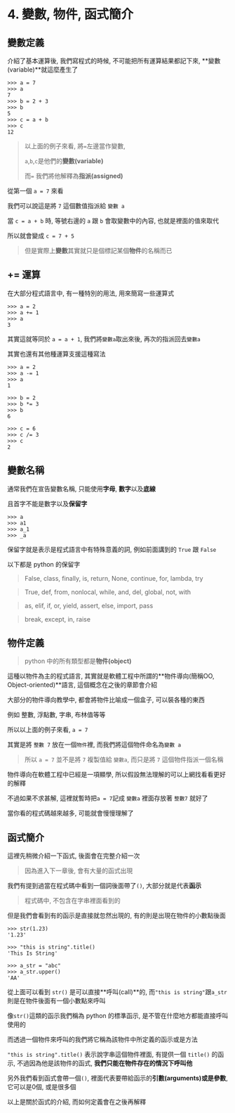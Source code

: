 # 4. 變數, 物件, 函式簡介

## 變數定義

介紹了基本運算後, 我們寫程式的時候, 不可能把所有運算結果都記下來, **變數\(variable\)**就這麼產生了

```
>>> a = 7
>>> a
7
>>> b = 2 + 3
>>> b
5
>>> c = a + b
>>> c
12
```

> 以上面的例子來看, 將`=`左邊當作變數, 
>
> `a`,`b`,`c`是他們的**變數\(variable\)**
>
> 而`=` 我們將他解釋為**指派\(assigned\)**

從第一個 `a = 7` 來看

我們可以說這是將 `7` 這個數值指派給 `變數 a`

當 `c = a + b` 時, 等號右邊的 `a` 跟 `b` 會取變數中的內容, 也就是裡面的值來取代

所以就會變成 `c = 7 + 5`

> 但是實際上**變數**其實就只是個標記某個**物件**的名稱而已

## += 運算

在大部分程式語言中, 有一種特別的用法, 用來簡寫一些運算式

```
>>> a = 2
>>> a += 1
>>> a
3
```

其實這就等同於 `a = a + 1`, 我們將`變數a`取出來後, 再次的指派回去`變數a`

其實也還有其他種運算支援這種寫法

```
>>> a = 2
>>> a -= 1
>>> a
1

>>> b = 2
>>> b *= 3
>>> b
6

>>> c = 6
>>> c /= 3
>>> c
2
```


## 變數名稱

通常我們在宣告變數名稱, 只能使用**字母**, **數字**以及**底線**

且首字不能是數字以及**保留字**

```
>>> a
>>> a1
>>> a_1
>>> _a
```

保留字就是表示是程式語言中有特殊意義的詞, 例如前面講到的 `True` 跟 `False`

以下都是 python 的保留字

> False, class, finally, is, return, None, continue, for, lambda, try

> True, def, from, nonlocal, while, and, del, global, not, with

> as, elif, if, or, yield, assert, else, import, pass

> break, except, in, raise

## 物件定義

> python 中的所有類型都是**物件\(object\)**

這種以物件為主的程式語言, 其實就是軟體工程中所謂的**物件導向\(簡稱OO, Object-oriented\)**語言, 這個概念在之後的章節會介紹

大部分的物件導向教學中, 都會將物件比喻成一個盒子, 可以裝各種的東西

例如 整數, 浮點數, 字串, 布林值等等

所以以上面的例子來看, `a = 7`

其實是將 `整數 7` 放在一個`物件`裡, 而我們將這個物件命名為`變數 a`

> 所以 `a = 7` 並不是將 `7` 複製值給 `變數a`, 而只是將 `7` 這個物件指派一個名稱

物件導向在軟體工程中已經是一項顯學, 所以假設無法理解的可以上網找看看更好的解釋

不過如果不求甚解, 這裡就暫時把``a = 7``記成 `變數a` 裡面存放著 `整數7` 就好了

當你看的程式碼越來越多, 可能就會慢慢理解了

## 函式簡介

這裡先稍微介紹一下函式, 後面會在完整介紹一次

> 因為進入下一章後, 會有大量的函式出現

我們有提到過當在程式碼中看到一個詞後面帶了`()`, 大部分就是代表**函示**

> 程式碼中, 不包含在字串裡面看到的

但是我們會看到有的函示是直接就忽然出現的, 有的則是出現在物件的小數點後面

```
>>> str(1.23)
'1.23'

>>> "this is string".title()
'This Is String'

>>> a_str = "abc"
>>> a_str.upper()
'AA'
```

從上面可以看到 `str()` 是可以直接**呼叫(call)**的, 而`"this is string"`跟`a_str`則是在物件後面有一個小數點來呼叫

像`str()`這類的函示我們稱為 python 的標準函示, 是不管在什麼地方都能直接呼叫使用的

而透過一個物件來呼叫的我們將它稱為該物件中所定義的函示或是方法

`"this is string".title()` 表示說字串這個物件裡面, 有提供一個 `title()` 的函示, 不過因為他是該物件的函式, **我們只能在物件存在的情況下呼叫他**

另外我們看到函式會帶一個`()`, 裡面代表要帶給函示的**引數(arguments)**或是**參數**, 它可以是0個, 或是很多個

以上是關於函式的介紹, 而如何定義會在之後再解釋